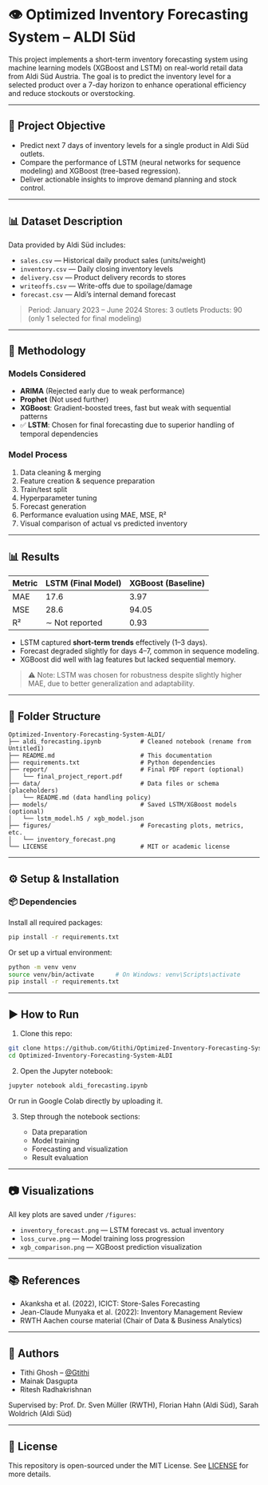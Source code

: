 # 👁️ Optimized Inventory Forecasting System – ALDI Süd

This project implements a short-term inventory forecasting system using machine learning models (XGBoost and LSTM) on real-world retail data from Aldi Süd Austria. The goal is to predict the inventory level for a selected product over a 7-day horizon to enhance operational efficiency and reduce stockouts or overstocking.

---

## 📌 Project Objective

* Predict next 7 days of inventory levels for a single product in Aldi Süd outlets.
* Compare the performance of LSTM (neural networks for sequence modeling) and XGBoost (tree-based regression).
* Deliver actionable insights to improve demand planning and stock control.

---

## 📊 Dataset Description

Data provided by Aldi Süd includes:

* `sales.csv` — Historical daily product sales (units/weight)
* `inventory.csv` — Daily closing inventory levels
* `delivery.csv` — Product delivery records to stores
* `writeoffs.csv` — Write-offs due to spoilage/damage
* `forecast.csv` — Aldi’s internal demand forecast

> Period: January 2023 – June 2024
> Stores: 3 outlets
> Products: 90 (only 1 selected for final modeling)

---

## 🧪 Methodology

### Models Considered

* **ARIMA** (Rejected early due to weak performance)
* **Prophet** (Not used further)
* **XGBoost**: Gradient-boosted trees, fast but weak with sequential patterns
* ✅ **LSTM**: Chosen for final forecasting due to superior handling of temporal dependencies

### Model Process

1. Data cleaning & merging
2. Feature creation & sequence preparation
3. Train/test split
4. Hyperparameter tuning
5. Forecast generation
6. Performance evaluation using MAE, MSE, R²
7. Visual comparison of actual vs predicted inventory

---

## 📊 Results

| Metric | LSTM (Final Model) | XGBoost (Baseline) |
| ------ | ------------------ | ------------------ |
| MAE    | 17.6               | 3.97               |
| MSE    | 28.6               | 94.05              |
| R²     | ∼ Not reported     | 0.93               |

* LSTM captured **short-term trends** effectively (1–3 days).
* Forecast degraded slightly for days 4–7, common in sequence modeling.
* XGBoost did well with lag features but lacked sequential memory.

> ⚠️ Note: LSTM was chosen for robustness despite slightly higher MAE, due to better generalization and adaptability.

---

## 📂 Folder Structure

```
Optimized-Inventory-Forecasting-System-ALDI/
├── aldi_forecasting.ipynb           # Cleaned notebook (rename from Untitled1)
├── README.md                        # This documentation
├── requirements.txt                 # Python dependencies
├── report/                          # Final PDF report (optional)
│   └── final_project_report.pdf     
├── data/                            # Data files or schema (placeholders)
│   └── README.md (data handling policy)
├── models/                          # Saved LSTM/XGBoost models (optional)
│   └── lstm_model.h5 / xgb_model.json
├── figures/                         # Forecasting plots, metrics, etc.
│   └── inventory_forecast.png
└── LICENSE                          # MIT or academic license
```

---

## ⚙️ Setup & Installation

### 📦 Dependencies

Install all required packages:

```bash
pip install -r requirements.txt
```

Or set up a virtual environment:

```bash
python -m venv venv
source venv/bin/activate      # On Windows: venv\Scripts\activate
pip install -r requirements.txt
```

---

## ▶️ How to Run

1. Clone this repo:

```bash
git clone https://github.com/Gtithi/Optimized-Inventory-Forecasting-System-ALDI.git
cd Optimized-Inventory-Forecasting-System-ALDI
```

2. Open the Jupyter notebook:

```bash
jupyter notebook aldi_forecasting.ipynb
```

Or run in Google Colab directly by uploading it.

3. Step through the notebook sections:

   * Data preparation
   * Model training
   * Forecasting and visualization
   * Result evaluation

---

## 📷 Visualizations

All key plots are saved under `/figures`:

* `inventory_forecast.png` — LSTM forecast vs. actual inventory
* `loss_curve.png` — Model training loss progression
* `xgb_comparison.png` — XGBoost prediction visualization

---

## 📚 References

* Akanksha et al. (2022), ICICT: Store-Sales Forecasting
* Jean-Claude Munyaka et al. (2022): Inventory Management Review
* RWTH Aachen course material (Chair of Data & Business Analytics)

---

## 👥 Authors

* Tithi Ghosh – [@Gtithi](https://github.com/Gtithi)
* Mainak Dasgupta
* Ritesh Radhakrishnan

Supervised by: Prof. Dr. Sven Müller (RWTH), Florian Hahn (Aldi Süd), Sarah Woldrich (Aldi Süd)

---

## 📄 License

This repository is open-sourced under the MIT License. See [LICENSE](LICENSE) for more details.
